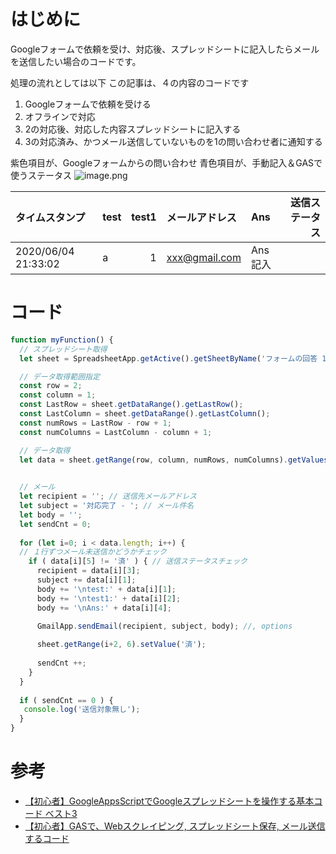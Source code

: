 # はじめに
Googleフォームで依頼を受け、対応後、スプレッドシートに記入したらメールを送信したい場合のコードです。

処理の流れとしては以下
この記事は、４の内容のコードです

1. Googleフォームで依頼を受ける
2. オフラインで対応
3. 2の対応後、対応した内容スプレッドシートに記入する
4. 3の対応済み、かつメール送信していないものを1の問い合わせ者に通知する


紫色項目が、Googleフォームからの問い合わせ
青色項目が、手動記入＆GASで使うステータス
![image.png](https://qiita-image-store.s3.ap-northeast-1.amazonaws.com/0/14760/c59f3c0f-5f0d-f7ff-244c-866926d21d3a.png)


| タイムスタンプ | test | test1 | メールアドレス | Ans | 送信ステータス |
|:--|:--|--:|:--|:--|--:|
| 2020/06/04 21:33:02 | a | 1 | xxx@gmail.com | Ans記入 |  |

# コード
```javascript
function myFunction() {
  // スプレッドシート取得
  let sheet = SpreadsheetApp.getActive().getSheetByName('フォームの回答 1');

  // データ取得範囲指定
  const row = 2;
  const column = 1;  
  const LastRow = sheet.getDataRange().getLastRow();
  const LastColumn = sheet.getDataRange().getLastColumn();
  const numRows = LastRow - row + 1;
  const numColumns = LastColumn - column + 1;

  // データ取得
  let data = sheet.getRange(row, column, numRows, numColumns).getValues();

  
  // メール
  let recipient = ''; // 送信先メールアドレス
  let subject = '対応完了 - '; // メール件名
  let body = '';
  let sendCnt = 0;
  
  for (let i=0; i < data.length; i++) {
  // １行ずつメール未送信かどうかチェック
    if ( data[i][5] != '済' ) { // 送信ステータスチェック
      recipient = data[i][3];
      subject += data[i][1];
      body += '\ntest:' + data[i][1];
      body += '\ntest1:' + data[i][2];
      body += '\nAns:' + data[i][4];

      GmailApp.sendEmail(recipient, subject, body); //, options
      
      sheet.getRange(i+2, 6).setValue('済');
      
      sendCnt ++;
    }
  }
  
  if ( sendCnt == 0 ) {
   console.log('送信対象無し'); 
  }
}
```


# 参考
* [【初心者】GoogleAppsScriptでGoogleスプレッドシートを操作する基本コード ベスト3](https://qiita.com/Shin/items/ef504b2fee00789e2f4b)
* [【初心者】GASで、Webスクレイピング, スプレッドシート保存, メール送信するコード](https://qiita.com/Shin/items/e86ec7d28ddbb340f793)




